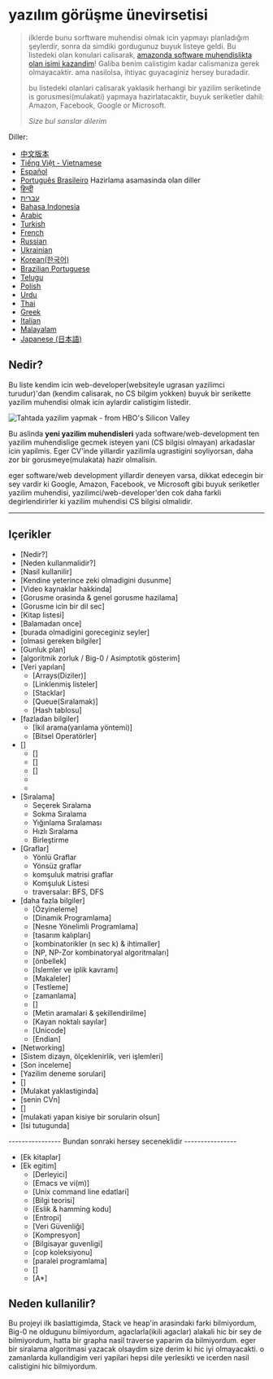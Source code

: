# yazılım görüşme ünevirsetisi

> ilklerde bunu sorftware muhendisi olmak icin yapmayı planladığım şeylerdir,
> sonra da simdiki gordugunuz buyuk listeye geldi. Bu listedeki olan konulari calisarak, [amazonda
> software muhendislikta olan isimi kazandim](https://startupnextdoor.com/ive-been-acquired-by-amazon/?src=ciu)!
> Galiba benim calistigim kadar calismaniza gerek olmayacaktir. ama nasilolsa, ihtiyac guyacaginiz hersey buradadir.
>
> bu listedeki olanlari calisarak yaklasik herhangi bir yazilim seriketinde is gorusmesi(mulakati) yapmaya hazirlatacaktir,
> buyuk seriketler dahil: Amazon, Facebook, Google or Microsoft.
>
> *Size bul sanslar dilerim*

Diller:
- [中文版本](translations/README-cn.md)
- [Tiếng Việt - Vietnamese](translations/README-vi.md)
- [Español](translations/README-es.md)
- [Português Brasileiro](translations/README-ptbr.md)
Hazirlama asamasinda olan diller
- [हिन्दी](https://github.com/jwasham/coding-interview-university/issues/81)
- [עברית](https://github.com/jwasham/coding-interview-university/issues/82)
- [Bahasa Indonesia](https://github.com/jwasham/coding-interview-university/issues/101)
- [Arabic](https://github.com/jwasham/coding-interview-university/issues/98)
- [Turkish](https://github.com/jwasham/coding-interview-university/issues/90)
- [French](https://github.com/jwasham/coding-interview-university/issues/89)
- [Russian](https://github.com/jwasham/coding-interview-university/issues/87)
- [Ukrainian](https://github.com/jwasham/coding-interview-university/issues/106)
- [Korean(한국어)](https://github.com/jwasham/coding-interview-university/issues/118)
- [Brazilian Portuguese](https://github.com/jwasham/coding-interview-university/issues/113)
- [Telugu](https://github.com/jwasham/coding-interview-university/issues/117)
- [Polish](https://github.com/jwasham/coding-interview-university/issues/122)
- [Urdu](https://github.com/jwasham/coding-interview-university/issues/140)
- [Thai](https://github.com/jwasham/coding-interview-university/issues/156)
- [Greek](https://github.com/jwasham/coding-interview-university/issues/166)
- [Italian](https://github.com/jwasham/coding-interview-university/issues/170)
- [Malayalam](https://github.com/jwasham/coding-interview-university/issues/239)
- [Japanese (日本語)](https://github.com/jwasham/coding-interview-university/issues/257)

## Nedir?

Bu liste kendim icin web-developer(websiteyle ugrasan yazilimci turudur)'dan (kendim calisarak, no CS bilgim yokken) buyuk bir serikette yazilim muhendisi olmak icin aylardir calistigim listedir.

![Tahtada yazilim yapmak - from HBO's Silicon Valley](https://dng5l3qzreal6.cloudfront.net/2016/Aug/coding_board_small-1470866369118.jpg)

Bu aslinda **yeni yazilim muhendisleri** yada software/web-development ten yazilim muhendislige gecmek isteyen yani (CS bilgisi olmayan) arkadaslar icin yapilmis. Eger CV'inde yillardir yazilimla ugrastigini soyliyorsan, daha zor bir gorusmeye(mulakata) hazir olmalisin.

eger software/web development yillardir deneyen varsa, dikkat edecegin bir sey vardir ki  Google, Amazon,
Facebook, ve Microsoft gibi buyuk seriketler yazilim muhendisi, yazilimci/web-developer'den cok daha farkli degirlendirirler ki yazilim
muhendisi CS bilgisi olmalidir.

---

## Içerikler

- [Nedir?]
- [Neden kullanmalidir?]
- [Nasil kullanilir]
- [Kendine yeterince zeki olmadigini dusunme]
- [Video kaynaklar hakkinda]
- [Gorusme orasinda & genel gorusme hazilama]
- [Gorusme icin bir dil sec]
- [Kitap listesi]
- [Balamadan once]
- [burada olmadigini goreceginiz seyler]
- [olmasi gereken bilgiler]
- [Gunluk plan]
- [algoritmik 	zorluk / Big-0 / Asimptotik gösterim]
- [Veri yapıları]
    - [Arrays(Diziler)]
    - [Linklenmiş listeler]
    - [Stacklar]
    - [Queue(Sıralamak)]
    - [Hash tablosu]
- [fazladan bilgiler]
    - [İkil arama(yarılama yöntemi)]
    - [Bitsel Operatörler]
- []
    - []
    - []
    - []
    -
    -
- [Sıralama]
    - Seçerek Sıralama
    - Sokma Sıralama
    - Yığınlama Sıralaması
    - Hızlı Sıralama
    - Birleştirme
- [Graflar]
    - Yönlü Graflar
    - Yönsüz graflar
    - komşuluk matrisi graflar
    - Komşuluk Listesi
    - traversalar: BFS, DFS
- [daha fazla bilgiler]
    - [Özyineleme]
    - [Dinamik Programlama]
    - [Nesne Yönelimli Programlama]
    - [tasarım kalıpları]
    - [kombinatorikler (n sec k) & ihtimaller]
    - [NP, NP-Zor kombinatoryal algoritmaları]
    - [önbellek]
    - [Islemler ve iplik kavramı]
    - [Makaleler]
    - [Testleme]
    - [zamanlama]
    - []
    - [Metin aramalari & şekillendirilme]
    - [Kayan noktalı sayılar]
    - [Unicode]
    - [Endian]
- [Networking]
- [Sistem dizayn, ölçeklenirlik, veri işlemleri]
- [Son inceleme]
- [Yazilim deneme sorulari]
- []
- [Mulakat yaklastiginda]
- [senin CVn]
- []
- [mulakati yapan kisiye bir sorularin olsun]
- [Isi tutugunda]

---------------- Bundan sonraki hersey seceneklidir ----------------

- [Ek kitaplar]
- [Ek egitim]
    - [Derleyici]
    - [Emacs ve vi(m)]
    - [Unix command line edatlari]
    - [Bilgi teorisi]
    - [Eslik & hamming kodu]
    - [Entropi]
    - [Veri Güvenliği]
    - [Kompresyon]
    - [Bilgisayar guvenligi]
    - [cop koleksiyonu]
    - [paralel programlama]
    - []
    - [A*]


































## Neden kullanilir?

Bu projeyi ilk baslattigimda, Stack ve heap'in arasindaki farki bilmiyordum, Big-0 ne oldugunu bilmiyordum,
agaclarla(ikili agaclar) alakali hic bir sey de bilmiyordum, hatta bir grapha nasil traverse yaparim da bilmiyordum.
eger bir siralama algoritmasi yazacak olsaydim size derim ki hic iyi olmayacakti.
o zamanlarda kullandigim veri yapilari hepsi dile yerlesikti ve icerden nasil calistigini hic bilmiyordum.
